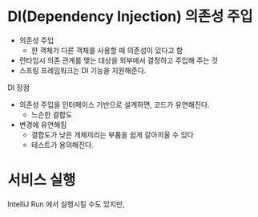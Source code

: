 # DI(Dependency Injection) 의존성 주입

- 의존성 주입 
	- 한 객체가 다른 객체를 사용할 때 의존성이 있다고 함
- 런타임시 의존 관계를 맺는 대상을 외부에서 결정하고 주입해 주는 것
- 스프링 프레임워크는 DI 기능을 지원해준다. 

DI 장점
- 의존성 주입을 인터페이스 기반으로 설계하면, 코드가 유연해진다. 
	- 느슨한 결합도
- 변경에 유연해짐
	- 결합도가 낮은 개체끼리는 부품을 쉽게 갈아끼울 수 있다
	- 테스트가 용의해진다. 



# 서비스 실행 

IntelliJ Run 에서 실행시킬 수도 있지만, 